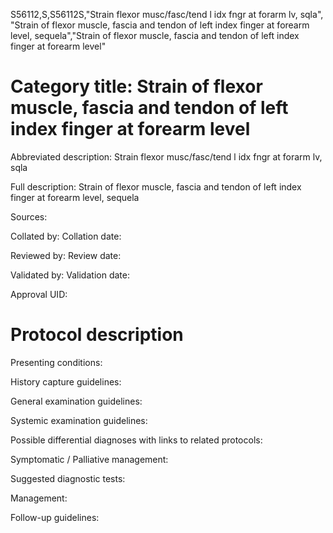 S56112,S,S56112S,"Strain flexor musc/fasc/tend l idx fngr at forarm lv, sqla", "Strain of flexor muscle, fascia and tendon of left index finger at forearm level, sequela","Strain of flexor muscle, fascia and tendon of left index finger at forearm level"
# Category title: Strain of flexor muscle, fascia and tendon of left index finger at forearm level

Abbreviated description: Strain flexor musc/fasc/tend l idx fngr at forarm lv, sqla

Full description: Strain of flexor muscle, fascia and tendon of left index finger at forearm level, sequela

Sources:

Collated by:
Collation date:

Reviewed by:
Review date:

Validated by:
Validation date:

Approval UID:

# Protocol description

Presenting conditions:

History capture guidelines:

General examination guidelines:

Systemic examination guidelines:

Possible differential diagnoses with links to related protocols:

Symptomatic / Palliative management:

Suggested diagnostic tests:

Management:

Follow-up guidelines:
